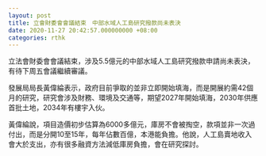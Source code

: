 ```yaml
---
layout: post
title: 立會財委會會議結束　中部水域人工島研究撥款尚未表決
date: 2020-11-27 20:42:57.000000000 +08:00
categories: rthk
---
```


立法會財委會會議結束，涉及5.5億元的中部水域人工島研究撥款申請尚未表決，有待下周五會議繼續審議。

發展局局長黃偉綸表示，政府目前爭取的並非立即開始填海，而是開展約需42個月的研究，研究會涉及財務、環境及交通等，期望2027年開始填海，2030年供應首批土地，2034年有樓宇入伙。

黃偉綸說，項目造價初步估算為6000多億元，庫房不會被掏空，款項並非一次過付出，而是分開10至15年，每年佔數百億，本港能負擔。他說，人工島賣地收入會大於支出，亦有很多融資方法減低庫房負擔，會在研究探討。
